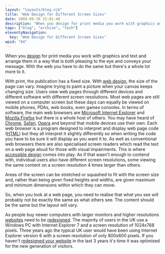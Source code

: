 ```yaml
---
layout: "layouts/blog.njk"
title: "Web Design for Different Screen Sizes"
date: 2008-09-30 15:01:48
description: "When you design for print media you work with graphics and text and arrange them in a way that is both pleasing to the eye and conveys your message"
tags: ["blog", "archive", "tech"]
eleventyNavigation:
  key: "Web Design for Different Screen Sizes"
wpid: "64"
---
```


When you <a href="https://www.chris-smith-web.com/wp" target="_self">design</a> for print media you work with graphics and text and arrange them in a way that is both pleasing to the eye and conveys your message. With the web you have to do the same but there's a whole lot more to it.

With print, the publication has a fixed size. With <a href="https://www.chris-smith-web.com/wp" target="_self">web design</a>, the size of the page can vary. Imagine trying to paint a picture when your canvas keeps changing size. Users view web pages through different devices and different software with different screen resolutions. Most web pages are still viewed on a computer screen but these days can equally be viewed on mobile phones, PDAs, web books, even games consoles. In terms of software, the main web browsers are <a href="https://www.microsoft.com/windows/products/winfamily/ie/default.mspx" target="_blank">Microsoft Internet Explorer</a> and <a href="https://www.mozilla.com/firefox/" target="_blank">Mozilla Firefox</a> but there is a whole host of others. You may have heard of <a href="https://www.chris-smith-web.com/wp/?p=41" target="_self">Chrome</a>, <a href="https://www.apple.com/safari/" target="_blank">Safari</a>, <a href="https://www.opera.com/" target="_blank">Opera</a> and beyond that mobile devices use their own. Each web browser is a program designed to interpret and display web page code (<a href="https://www.chris-smith-web.com/wp" target="_self">HTML</a>) but they all interpret it slightly differently so when writing the code you have to be sure it will display as you want it to. As well as conventional web browsers there are also specialised screen readers which read the text on a web page aloud for those with visual impairments. This is where <a href="https://www.chris-smith-web.com/wp" target="_self">accessible design</a> comes into play. As if that wasn't enough to contend with, individual users also have different screen resolutions, some viewing the same content on a screen resolution 4 times larger than others.

Areas of the screen can be stretched or squashed to fit with the screen size and, rather than being given fixed heights and widths, are given maximum and minimum dimensions within which they can move.

So, when you look at a web page, you need to realise that what you see will probably not be exactly the same as what others see. The content should be the same but the layout will vary.

As people buy newer computers with larger monitors and higher resolutions <a href="https://www.chris-smith-web.com/wp" target="_self">websites</a> need to be <a href="https://www.chris-smith-web.com/wp" target="_self">redesigned</a>. The majority of users in the UK use a Windows PC with Internet Explorer 7 and a screen resolution of 1024x768 pixels. Three years ago the typical UK user would have been using Internet Explorer version 6 with a screen resolution of only 800x600 pixels. If you haven't <a href="https://www.chris-smith-web.com/wp" target="_self">redesigned your website</a> in the last 3 years it's time it was optimised for the new generation of visitors.
